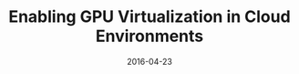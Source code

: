 ---
title: "Enabling GPU Virtualization in Cloud Environments"
collection: talks
permalink: /talks/2016-04-23-Enabling-GPU-Virtualization-in-Cloud-Environments
type: "conference"
location: "Rome, Italy"
date: 2016-04-23
venue: '6th International Conference on Cloud Computing and Services Science (CLOSER)'
url: 'http://closer.scitevents.org/?y=2016'
---